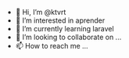 - 👋 Hi, I’m @ktvrt
- 👀 I’m interested in aprender
- 🌱 I’m currently learning laravel
- 💞️ I’m looking to collaborate on ...
- 📫 How to reach me ...

<!---
ktvrt/ktvrt is a ✨ special ✨ repository because its `README.md` (this file) appears on your GitHub profile.
You can click the Preview link to take a look at your changes.
--->
